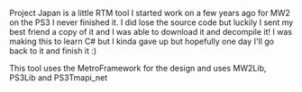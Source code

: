 Project Japan is a little RTM tool I started work on a few years ago for MW2 on the PS3 I never finished it. I did lose the source code but luckily I sent my best friend a copy of it and I was able to download it and decompile it! I was making this to learn C# but I kinda gave up but hopefully one day I'll go back to it and finish it :)



This tool uses the MetroFramework for the design and uses MW2Lib, PS3Lib and PS3Tmapi_net
